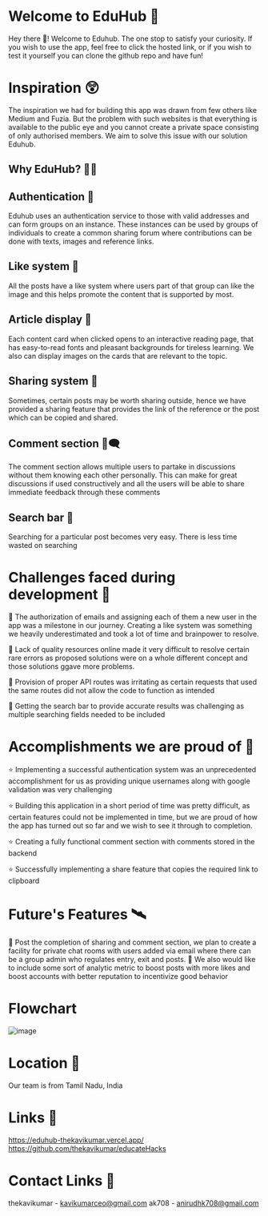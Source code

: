 # Welcome to EduHub 🙏

Hey there 👋! Welcome to Eduhub. The one stop to satisfy your curiosity.
If you wish to use the app, feel free to click the hosted link, or if you wish to test it yourself you can clone the github repo and have fun!

# Inspiration 😲

The inspiration we had for building this app was drawn from few others like Medium and Fuzia. But the problem with such websites is that everything is available to the public eye and you cannot create a private space consisting of only authorised members.
We aim to solve this issue with our solution Eduhub.

## Why EduHub? 🤔💭

## Authentication 🔐

Eduhub uses an authentication service to those with valid addresses and can form groups on an instance. These instances can be used by groups of individuals to create a common sharing forum where contributions can be done with texts, images and reference links.

## Like system 💟

All the posts have a like system where users part of that group can like the image and this helps promote the content that is supported by most.

## Article display 📜

Each content card when clicked opens to an interactive reading page, that has easy-to-read fonts and pleasant backgrounds for tireless learning. We also can display images on the cards that are relevant to the topic.

## Sharing system 🔗

Sometimes, certain posts may be worth sharing outside, hence we have provided a sharing feature that provides the link of the reference or the post which can be copied and shared.

## Comment section 💬🗨️

The comment section allows multiple users to partake in discussions without them knowing each other personally. This can make for great discussions if used constructively and all the users will be able to share immediate feedback through these comments

## Search bar 🔎

Searching for a particular post becomes very easy.
There is less time wasted on searching

# Challenges faced during development 🗻

🚩 The authorization of emails and assigning each of them a new user in the app was a milestone in our journey. Creating a like system was something we heavily underestimated and took a lot of time and brainpower to resolve.

🚩 Lack of quality resources online made it very difficult to resolve certain rare errors as proposed solutions were on a whole different concept and those solutions ggave more problems.

🚩 Provision of proper API routes was irritating as certain requests that used the same routes did not allow the code to function as intended

🚩 Getting the search bar to provide accurate results was challenging as multiple searching fields needed to be included

# Accomplishments we are proud of 🥳

⭐ Implementing a successful authentication system was an unprecedented accomplishment for us as providing unique usernames along with google validation was very challenging

⭐ Building this application in a short period of time was pretty difficult, as certain features could not be implemented in time, but we are proud of how the app has turned out so far and we wish to see it through to completion.

⭐ Creating a fully functional comment section with comments stored in the backend

⭐ Successfully implementing a share feature that copies the required link to clipboard

# Future's Features 🛰️

🚀 Post the completion of sharing and comment section, we plan to create a facility for private chat rooms with users added via email where there can be a group admin who regulates entry, exit and posts.
🚀 We also would like to include some sort of analytic metric to boost posts with more likes and boost accounts with better reputation to incentivize good behavior

# Flowchart

![image](https://res.cloudinary.com/dsbulcgwt/image/upload/v1681067925/flowchart_yllys2.jpg)

# Location 📍

Our team is from Tamil Nadu, India

# Links 🔗

https://eduhub-thekavikumar.vercel.app/
https://github.com/thekavikumar/educateHacks

# Contact Links 📱

thekavikumar - kavikumarceo@gmail.com
ak708 - anirudhk708@gmail.com
